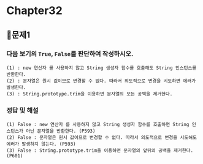 # Chapter32
## 📌문제1
### 다음 보기의 `True`, `False`를 판단하여 작성하시오.
```
(1) : new 연산자 를 사용하지 않고 String 생성자 함수를 호출해도 String 인스턴스를 반환한다.
(2) : 문자열은 원시 값이므로 변경할 수 없다. 따라서 의도적으로 변경을 시도하면 에러가 발생한다.
(3) : String.prototype.trim을 이용하면 문자열의 모든 공백을 제거한다.
```
### 정답 및 해설
```
(1) False : new 연산자 를 사용하지 않고 String 생성자 함수를 호출하면 String 인스턴스가 아닌 문자열을 반환한다. (P593)
(2) False : 문자열은 원시 값이므로 변경할 수 없다. 따라서 의도적으로 변경을 시도해도 에러가 발생하지 않는다. (P593)
(3) False : String.prototype.trim을 이용하면 문자열의 앞뒤의 공백을 제거한다. (P601)
```

<br>
